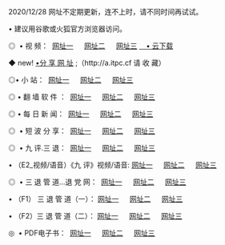<p>2020/12/28 网址不定期更新，连不上时，请不同时间再试试。
<p>• 建议用谷歌或火狐官方浏览器访问。
<p>◎  • 视 频： 
<a href="http://hfh.guitarhaven.com/" target="_blank">网址一</a> 　 
<a href="http://hrs.guitarhaven.com/" target="_blank">网址二</a> 　 
<a href="http://hrs.guitarhaven.com/b.html" target="_blank">网址三</a>
<a href="https://yadi.sk/d/d0sUeAOpal3njw" target="_blank">　• 云下载 </a></p>
<p>◆ new! <a href="http://hpa.guitarhaven.com/a.html">•分 享 网 址</a> ;（http://a.itpc.cf 请 收 藏） </p>

<p>◎•  小 站：  
<a href="http://hfh.guitarhaven.com/f.html" target="_blank">网址一</a> 　 
<a href="http://hrs.guitarhaven.com/h.html" target="_blank">网址二</a> 　 
<a href="http://hrs.guitarhaven.com/k/" target="_blank">网址三</a></p><p>

<p>◎  • 翻 墙 软 件 ：  
<a href="http://hfh.guitarhaven.com/ff/" target="_blank">网址一</a> 　 
<a href="http://hrs.guitarhaven.com/s/read/a1_nd.html" target="_blank">网址二</a> 　 
<a href="http://hrs.guitarhaven.com/ff/index.html" target="_blank">网址三</a></p>
<p>◎  • 每 日 新 闻：  
<a href="http://hfh.guitarhaven.com/day/" target="_blank">网址一</a> 　 
<a href="http://hrs.guitarhaven.com/day/" target="_blank">网址二</a> 　 
<a href="http://hrs.guitarhaven.com/day/index.html" target="_blank">网址三</a></p>
<p>◎   • 短 波 分 享：  
<a href="http://hfh.guitarhaven.com/h/" target="_blank">网址一</a> 　 
<a href="http://hrs.guitarhaven.com/h/" target="_blank">网址二</a> 　 
<a href="http://hrs.guitarhaven.com/h/index.html" target="_blank">网址三</a></p>
<p>◎   • 九 评.三 退：  
<a href="http://hfh.guitarhaven.com/t/" target="_blank">网址一</a> 　 
<a href="http://hrs.guitarhaven.com/v2/index.html" target="_blank">网址二</a> 　 
<a href="http://hrs.guitarhaven.com/tt/index.html" target="_blank">网址三</a> 　</p>
<p>  • （E2_视频/语音）《九 评》视频/语音: 
<a href="http://hrs.guitarhaven.com/7738.html" target="_blank">网址一</a> 　 
<a href="http://hrs.guitarhaven.com/7614.html" target="_blank">网址二</a> 　 
<a href="http://hrs.guitarhaven.com/7633.html" target="_blank">网址三</a></p>
<p>◎   • 三 退 管 道...退 党 网：  
<a href="http://hfh.guitarhaven.com/go/td1.html" target="_blank">网址一</a> 　 
<a href="http://hrs.guitarhaven.com/go/td2.html" target="_blank">网址二</a> 　 
<a href="http://hrs.guitarhaven.com/go/td3.html" target="_blank">网址三</a></p>
<p>  • （F1） 三 退 管 道（一）： 
<a href="http://hfh.guitarhaven.com/dd/" target="_blank">网址一</a> 　 
<a href="http://hrs.guitarhaven.com/s/read/a1_tdx.html" target="_blank">网址二</a> 　 
<a href="http://hrs.guitarhaven.com/dd/" target="_blank">网址三</a></p>
<p>  • （F2）三 退 管 道（二）： 
<a href="http://hrs.guitarhaven.com/d/" target="_blank">网址一</a> 　 
<a href="http://hfh.guitarhaven.com/d/index.html" target="_blank">网址二</a> 　 
<a href="http://hrs.guitarhaven.com/d/" target="_blank">网址三</a></p>
<p>◎   • PDF电子书：  
<a href="http://hfh.guitarhaven.com/p/" target="_blank">网址一</a> 　 
<a href="http://hrs.guitarhaven.com/p/index.html" target="_blank">网址二</a> 　 
<a href="http://hrs.guitarhaven.com/p/" target="_blank">网址三</a></p>
